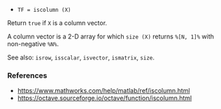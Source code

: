 - `TF = iscolumn (X)`

Return `true` if `X` is a column vector.

A column vector is a 2-D array for which `size (X)` returns `%[N, 1]%` with
non-negative `%N%`.

See also: `isrow`, `isscalar`, `isvector`, `ismatrix`, `size`.

### References

- https://www.mathworks.com/help/matlab/ref/iscolumn.html
- https://octave.sourceforge.io/octave/function/iscolumn.html
